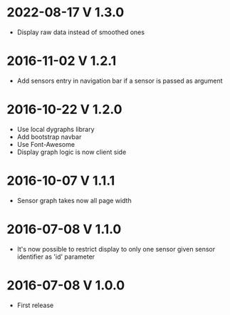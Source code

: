 # 2022-08-17 V 1.3.0
 * Display raw data instead of smoothed ones
# 2016-11-02 V 1.2.1
 * Add sensors entry in navigation bar if a sensor is passed as argument
# 2016-10-22 V 1.2.0
 * Use local dygraphs library
 * Add bootstrap navbar
 * Use Font-Awesome
 * Display graph logic is now client side
# 2016-10-07 V 1.1.1
 * Sensor graph takes now all page width
# 2016-07-08 V 1.1.0
 * It's now possible to restrict display to only one sensor given sensor identifier as 'id' parameter
# 2016-07-08 V 1.0.0
 * First release